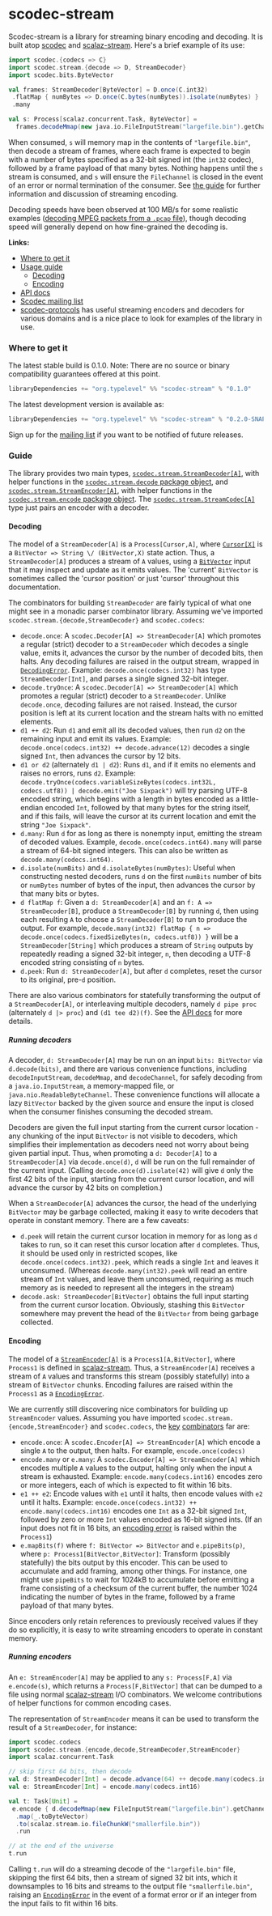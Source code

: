 scodec-stream
=============


Scodec-stream is a library for streaming binary encoding and decoding. It is built atop [scodec](https://github.com/scodec/scodec) and [scalaz-stream][]. Here's a brief example of its use:

```Scala
import scodec.{codecs => C}
import scodec.stream.{decode => D, StreamDecoder}
import scodec.bits.ByteVector

val frames: StreamDecoder[ByteVector] = D.once(C.int32)
 .flatMap { numBytes => D.once(C.bytes(numBytes)).isolate(numBytes) }
 .many

val s: Process[scalaz.concurrent.Task, ByteVector] =
  frames.decodeMmap(new java.io.FileInputStream("largefile.bin").getChannel)
```

[scalaz-stream]: https://github.com/scalaz/scalaz-stream

When consumed, `s` will memory map in the contents of `"largefile.bin"`, then decode a stream of frames, where each frame is expected to begin with a number of bytes specified as a 32-bit signed int (the `int32` codec), followed by a frame payload of that many bytes. Nothing happens until the `s` stream is consumed, and `s` will ensure the `FileChannel` is closed in the event of an error or normal termination of the consumer. See [the guide](#guide) for further information and discussion of streaming encoding.

Decoding speeds have been observed at 100 MB/s for some realistic examples ([decoding MPEG packets from a `.pcap` file](https://github.com/scodec/scodec-stream/blob/master/src/test/scala/scodec/stream/examples/Mpeg.scala)), though decoding speed will generally depend on how fine-grained the decoding is.

__Links:__

* [Where to get it](#where-to-get-it)
* [Usage guide](#guide)
    * [Decoding](#decoding)
    * [Encoding](#encoding)
* [API docs][api]
* [Scodec mailing list](https://groups.google.com/forum/#!forum/scodec)
* [scodec-protocols](https://github.com/scodec/scodec-protocols) has useful streaming encoders and decoders for various domains and is a nice place to look for examples of the library in use.

[api]: http://www.google.com/?q=scodec-stream+api

### Where to get it

The latest stable build is 0.1.0. Note: There are no source or binary compatibility guarantees offered at this point.

```Scala
libraryDependencies += "org.typelevel" %% "scodec-stream" % "0.1.0"
```

The latest development version is available as:

```Scala
libraryDependencies += "org.typelevel" %% "scodec-stream" % "0.2.0-SNAPSHOT"
```

Sign up for the [mailing list](https://groups.google.com/forum/#!forum/scodec) if you want to be notified of future releases.

### Guide

The library provides two main types, [`scodec.stream.StreamDecoder[A]`][dec], with helper functions in the [`scodec.stream.decode` package object][dec], and [`scodec.stream.StreamEncoder[A]`][enc], with helper functions in the [`scodec.stream.encode` package object][enc-pkg]. The [`scodec.stream.StreamCodec[A]`][codec] type just pairs an encoder with a decoder.

[dec]: https://github.com/scodec/scodec-stream/blob/master/src/main/scala/scodec/stream/decode/StreamDecoder.scala
[dec-src]: https://github.com/scodec/scodec-stream/blob/master/src/main/scala/scodec/stream/decode/package.scala
[enc]: https://github.com/scodec/scodec-stream/blob/master/src/main/scala/scodec/stream/encode/StreamEncoder.scala
[enc-pkg]: https://github.com/scodec/scodec-stream/blob/master/src/main/scala/scodec/stream/encode/package.scala
[codec]: https://github.com/scodec/scodec-stream/blob/master/src/main/scala/scodec/stream/codec/StreamCodec.scala

#### Decoding

The model of a `StreamDecoder[A]` is a `Process[Cursor,A]`, where [`Cursor[X]`][cursor] is a `BitVector => String \/ (BitVector,X)` state action. Thus, a `StreamDecoder[A]` produces a stream of `A` values, using a [`BitVector`](https://github.com/scodec/scodec-bits) input that it may inspect and update as it emits values. The 'current' `BitVector` is sometimes called the 'cursor position' or just 'cursor' throughout this documentation.

[cursor]: https://github.com/scodec/scodec-stream/blob/master/src/main/scala/scodec/stream/decode/Cursor.scala

The combinators for building `StreamDecoder` are fairly typical of what one might see in a monadic parser combinator library. Assuming we've imported `scodec.stream.{decode,StreamDecoder}` and `scodec.codecs`:

* `decode.once`: A `scodec.Decoder[A] => StreamDecoder[A]` which promotes a regular (strict) decoder to a `StreamDecoder` which decodes a single value, emits it, advances the cursor by the number of decoded bits, then halts. Any decoding failures are raised in the output stream, wrapped in [`DecodingError`][dec-err]. Example: `decode.once(codecs.int32)` has type `StreamDecoder[Int]`, and parses a single signed 32-bit integer.
* `decode.tryOnce`: A `scodec.Decoder[A] => StreamDecoder[A]` which promotes a regular (strict) decoder to a `StreamDecoder`. Unlike `decode.once`, decoding failures are not raised. Instead, the cursor position is left at its current location and the stream halts with no emitted elements.
* `d1 ++ d2`: Run `d1` and emit all its decoded values, then run `d2` on the remaining input and emit its values. Example: `decode.once(codecs.int32) ++ decode.advance(12)` decodes a single signed `Int`, then advances the cursor by 12 bits.
* `d1 or d2` (alternately `d1 | d2`): Runs `d1`, and if it emits no elements and raises no errors, runs `d2`. Example: `decode.tryOnce(codecs.variableSizeBytes(codecs.int32L, codecs.utf8)) | decode.emit("Joe Sixpack")` will try parsing UTF-8 encoded string, which begins with a length in bytes encoded as a little-endian encoded `Int`, followed by that many bytes for the string itself, and if this fails, will leave the cursor at its current location and emit the string `"Joe Sixpack"`.
* `d.many`: Run `d` for as long as there is nonempty input, emitting the stream of decoded values. Example, `decode.once(codecs.int64).many` will parse a stream of 64-bit signed integers. This can also be written as `decode.many(codecs.int64)`.
* `d.isolate(numBits)` and `d.isolateBytes(numBytes)`: Useful when constructing nested decoders, runs `d` on the first `numBits` number of bits or `numBytes` number of bytes of the input, then advances the cursor by that many bits or bytes.
* `d flatMap f`: Given a `d: StreamDecoder[A]` and an `f: A => StreamDecoder[B]`, produce a `StreamDecoder[B]` by running `d`, then using each resulting `A` to choose a `StreamDecoder[B]` to run to produce the output. For example, `decode.many(int32) flatMap { n => decode.once(codecs.fixedSizeBytes(n, codecs.utf8)) }` will be a `StreamDecoder[String]` which produces a stream of `String` outputs by repeatedly reading a signed 32-bit integer, `n`, then decoding a UTF-8 encoded string consisting of `n` bytes.
* `d.peek`: Run `d: StreamDecoder[A]`, but after `d` completes, reset the cursor to its original, pre-`d` position.

There are also various combinators for statefully transforming the output of a `StreamDecoder[A]`, or interleaving multiple decoders, namely `d pipe proc` (alternately `d |> proc`) and `(d1 tee d2)(f)`. See the [API docs][api] for more details.

[dec-err]: https://github.com/scodec/scodec-stream/blob/master/src/main/scala/scodec/stream/decode/DecodingError.scala

##### Running decoders

A decoder, `d: StreamDecoder[A]` may be run on an input `bits: BitVector` via `d.decode(bits)`, and there are various convenience functions, including `decodeInputStream`, `decodeMmap`, and `decodeChannel`, for safely decoding from a `java.io.InputStream`, a memory-mapped file, or `java.nio.ReadableByteChannel`. These convenience functions will allocate a lazy `BitVector` backed by the given source and ensure the input is closed when the consumer finishes consuming the decoded stream.

Decoders are given the full input starting from the current cursor location - any chunking of the input `BitVector` is not visible to decoders, which simplifies their implementation as decoders need not worry about being given partial input. Thus, when promoting a `d: Decoder[A]` to a `StreamDecoder[A]` via `decode.once(d)`, `d` will be run on the full remainder of the current input. (Calling `decode.once(d).isolate(42)` will give `d` only the first 42 bits of the input, starting from the current cursor location, and will advance the cursor by 42 bits on completion.)

When a `StreamDecoder[A]` advances the cursor, the head of the underlying `BitVector` may be garbage collected, making it easy to write decoders that operate in constant memory. There are a few caveats:

* `d.peek` will retain the current cursor location in memory for as long as `d` takes to run, so it can reset this cursor location after `d` completes. Thus, it should be used only in restricted scopes, like `decode.once(codecs.int32).peek`, which reads a single `Int` and leaves it unconsumed. (Whereas `decode.many(int32).peek` will read an entire stream of `Int` values, and leave them unconsumed, requiring as much memory as is needed to represent all the integers in the stream)
* `decode.ask: StreamDecoder[BitVector]` obtains the full input starting from the current cursor location. Obviously, stashing this `BitVector` somewhere may prevent the head of the `BitVector` from being garbage collected.


#### Encoding

The model of a [`StreamEncoder[A]`][enc] is a `Process1[A,BitVector]`, where `Process1` is defined in [scalaz-stream][]. Thus, a `StreamEncoder[A]` receives a stream of `A` values and transforms this stream (possibly statefully) into a stream of `BitVector` chunks. Encoding failures are raised within the `Process1` as a [`EncodingError`][enc-err].

[enc-err]: https://github.com/scodec/scodec-stream/blob/master/src/main/scala/scodec/stream/encode/EncodingError.scala

We are currently still discovering nice combinators for building up `StreamEncoder` values. Assuming you have imported `scodec.stream.{encode,StreamEncoder}` and `scodec.codecs`, the [key][] [combinators][enc] far are:

* `encode.once`: A `scodec.Encoder[A] => StreamEncoder[A]` which encode a single `A` to the output, then halts. For example, `encode.once(codecs)`
* `encode.many` or `e.many`: A `scodec.Encoder[A] => StreamEncoder[A]` which encodes multiple `A` values to the output, halting only when the input `A` stream is exhausted. Example: `encode.many(codecs.int16)` encodes zero or more integers, each of which is expected to fit within 16 bits.
* `e1 ++ e2`: Encode values with `e1` until it halts, then encode values with `e2` until it halts. Example: `encode.once(codecs.int32) ++ encode.many(codecs.int16)` encodes one `Int` as a 32-bit signed `Int`, followed by zero or more `Int` values encoded as 16-bit signed ints. (If an input does not fit in 16 bits, an [encoding error][enc-err] is raised within the `Process1`)
* `e.mapBits(f)` where `f: BitVector => BitVector` and `e.pipeBits(p)`, where `p: Process1[BitVector,BitVector]`: Transform (possibly statefully) the bits output by this encoder. This can be used to accumulate and add framing, among other things. For instance, one might use `pipeBits` to wait for 1024kB to accumulate before emitting a frame consisting of a checksum of the current buffer, the number 1024 indicating the number of bytes in the frame, followed by a frame payload of that many bytes.

[key]: https://github.com/scodec/scodec-stream/blob/master/src/main/scala/scodec/stream/encode/package.scala

Since encoders only retain references to previously received values if they do so explicitly, it is easy to write streaming encoders to operate in constant memory.

##### Running encoders

An `e: StreamEncoder[A]` may be applied to any `s: Process[F,A]` via `e.encode(s)`, which returns a `Process[F,BitVector]` that can be dumped to a file using normal [scalaz-stream][] I/O combinators. We welcome contributions of helper functions for common encoding cases.

The representation of `StreamEncoder` means it can be used to transform the result of a `StreamDecoder`, for instance:

```Scala
import scodec.codecs
import scodec.stream.{encode,decode,StreamDecoder,StreamEncoder}
import scalaz.concurrent.Task

// skip first 64 bits, then decode
val d: StreamDecoder[Int] = decode.advance(64) ++ decode.many(codecs.int32)
val e: StreamEncoder[Int] = encode.many(codecs.int16)

val t: Task[Unit] =
 e.encode { d.decodeMmap(new FileInputStream("largefile.bin").getChannel) }
  .map(_.toByteVector)
  .to(scalaz.stream.io.fileChunkW("smallerfile.bin"))
  .run

// at the end of the universe
t.run
```

Calling `t.run` will do a streaming decode of the `"largefile.bin"` file, skipping the first 64 bits, then a stream of signed 32 bit ints, which it downsamples to 16 bits and streams to the output file `"smallerfile.bin"`, raising an [`EncodingError`][enc-err] in the event of a format error or if an integer from the input fails to fit within 16 bits.
